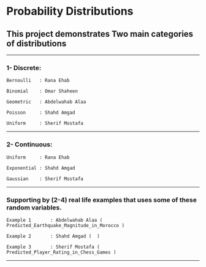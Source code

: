 # Probability Distributions
## This project demonstrates Two main categories of distributions

------------------------------------------------------------------------------------
### 1- Discrete: 
	
	Bernoulli	: Rana Ehab
				
	Binomial 	: Omar Shaheen
				
	Geometric	: Abdelwahab Alaa
				
	Poisson  	: Shahd Amgad
				
	Uniform	 	: Sherif Mostafa	

------------------------------------------------------------------------------------
### 2- Continuous:
	
	Uniform    	: Rana Ehab
	
	Exponential	: Shahd Amgad
	
	Gaussian   	: Sherif Mostafa

 ------------------------------------------------------------------------------------
### Supporting by (2-4) real life examples that uses some of these random variables.
				
	Example 1    	: Abdelwahab Alaa ( Predicted_Earthquake_Magnitude_in_Morocco )
 
 	Example 2    	: Shahd Amgad (  )
 
	Example 3    	: Sherif Mostafa ( Predicted_Player_Rating_in_Chess_Games )
 
------------------------------------------------------------------------------------
